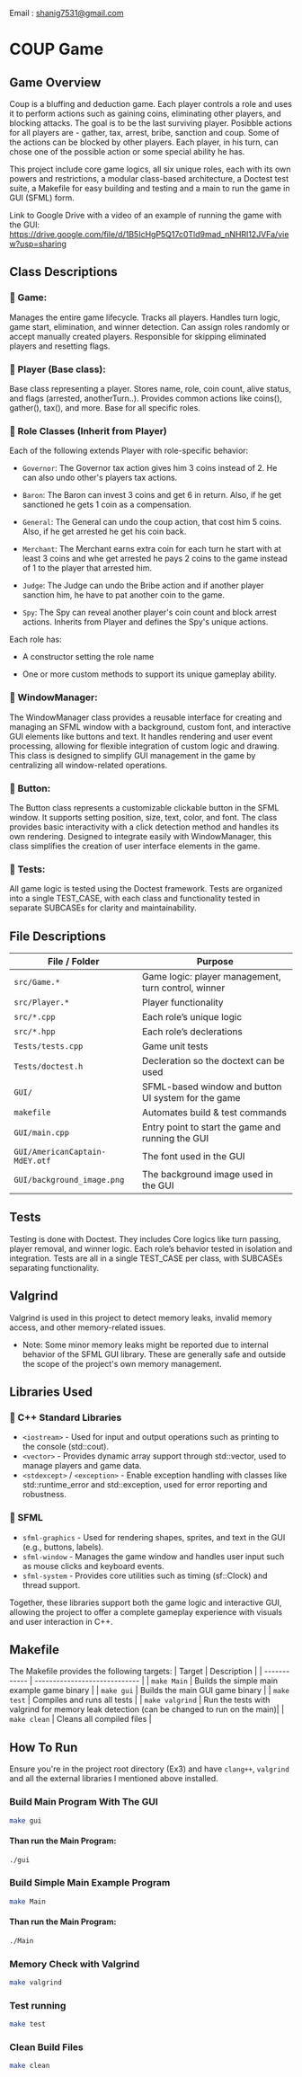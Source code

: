 Email : shanig7531@gmail.com

# COUP Game
## Game Overview

Coup is a bluffing and deduction game. Each player controls a role and uses it to perform actions such as gaining coins, eliminating other players, and blocking attacks. The goal is to be the last surviving player. Posibble actions for all players are - gather, tax, arrest, bribe, sanction and coup. Some of the actions can be blocked by other players. Each player, in his turn, can chose one of the possible action or some special ability he has.

This project include core game logics, all six unique roles, each with its own powers and restrictions, a modular class-based architecture, a Doctest test suite, a Makefile for easy building and testing and a main to run the game in GUI (SFML) form.

Link to Google Drive with a video of an example of running the game with the GUI: https://drive.google.com/file/d/1B5IcHgP5Q17c0Tld9mad_nNHRl12JVFa/view?usp=sharing

## Class Descriptions
### 🔹 Game:
Manages the entire game lifecycle.
Tracks all players.
Handles turn logic, game start, elimination, and winner detection.
Can assign roles randomly or accept manually created players.
Responsible for skipping eliminated players and resetting flags.

### 🔹 Player (Base class):

Base class representing a player.
Stores name, role, coin count, alive status, and flags (arrested, anotherTurn..).
Provides common actions like coins(), gather(), tax(), and more.
Base for all specific roles.

### 🔹 Role Classes (Inherit from Player)

Each of the following extends Player with role-specific behavior:

- `Governor`: The Governor tax action gives him 3 coins instead of 2. He can also undo other's players tax actions.

- `Baron`: The Baron can invest 3 coins and get 6 in return. Also, if he get sanctioned he gets 1 coin as a compensation.

- `General`: The General can undo the coup action, that cost him 5 coins. Also, if he get arrested he get his coin back.

- `Merchant`:  The Merchant earns extra coin for each turn he start with at least 3 coins and whe get arrested he pays 2 coins to the game instead of 1 to the player that arrested him.

- `Judge`: The Judge can undo the Bribe action and if another player sanction him, he have to pat another coin to the game.

- `Spy`: The Spy can reveal another player's coin count and block arrest actions. Inherits from Player and defines the Spy's unique actions. 

Each role has:

- A constructor setting the role name

- One or more custom methods to support its unique gameplay ability.

### 🔹 WindowManager:
The WindowManager class provides a reusable interface for creating and managing an SFML window with a background, custom font, and interactive GUI elements like buttons and text. It handles rendering and user event processing, allowing for flexible integration of custom logic and drawing. This class is designed to simplify GUI management in the game by centralizing all window-related operations.

### 🔹 Button:
The Button class represents a customizable clickable button in the SFML window. It supports setting position, size, text, color, and font. The class provides basic interactivity with a click detection method and handles its own rendering. Designed to integrate easily with WindowManager, this class simplifies the creation of user interface elements in the game.

### 🔹 Tests:
All game logic is tested using the Doctest framework. Tests are organized into a single TEST_CASE, with each class and functionality tested in separate SUBCASEs for clarity and maintainability.


## File Descriptions
| File / Folder          | Purpose                                             |
| ---------------------- | --------------------------------------------------- |
| `src/Game.*`           | Game logic: player management, turn control, winner |
| `src/Player.*`         | Player functionality                       |
| `src/*.cpp`      | Each role’s unique logic                            |
| `src/*.hpp`      | Each role’s declerations                          |
| `Tests/tests.cpp`  | Game unit tests                               |
| `Tests/doctest.h`  | Decleration so the doctext can be used                             |
| `GUI/`    | SFML-based window and button UI system for the game              |
| `makefile`             | Automates build & test commands                     |
| `GUI/main.cpp`             | Entry point to start the game and running the GUI   |
| `GUI/AmericanCaptain-MdEY.otf`             | The font used in the GUI   |
| `GUI/background_image.png`             | The background image used in the GUI   |

## Tests
Testing is done with Doctest. They includes Core logics like turn passing, player removal, and winner logic. Each role’s behavior tested in isolation and integration. Tests are all in a single TEST_CASE per class, with SUBCASEs separating functionality.

## Valgrind
Valgrind is used in this project to detect memory leaks, invalid memory access, and other memory-related issues.
- Note: Some minor memory leaks might be reported due to internal behavior of the SFML GUI library. These are generally safe and outside the scope of the project's own memory management.

## Libraries Used
### 🔹 C++ Standard Libraries
- `<iostream>` - Used for input and output operations such as printing to the console (std::cout).
- `<vector>` - Provides dynamic array support through std::vector, used to manage players and game data.
- `<stdexcept>` / `<exception>` - Enable exception handling with classes like std::runtime_error and std::exception, used for error reporting and robustness.
### 🔹 SFML
- `sfml-graphics` - Used for rendering shapes, sprites, and text in the GUI (e.g., buttons, labels).
- `sfml-window` - Manages the game window and handles user input such as mouse clicks and keyboard events.
- `sfml-system` - Provides core utilities such as timing (sf::Clock) and thread support.

Together, these libraries support both the game logic and interactive GUI, allowing the project to offer a complete gameplay experience with visuals and user interaction in C++.

## Makefile
The Makefile provides the following targets:
| Target       | Description                   |
| ------------ | ----------------------------- |
| `make Main`       | Builds the simple main example game binary   |
| `make gui`       | Builds the main GUI game binary   |
| `make test`  | Compiles and runs all tests   |
| `make valgrind`   | Run the tests with valgrind for memory leak detection (can be changed to run on the main)|
| `make clean` | Cleans all compiled files     |

## How To Run
Ensure you're in the project root directory (Ex3) and have `clang++`, `valgrind` and all the external libraries I mentioned above installed.

### Build Main Program With The GUI
```bash
make gui
```
#### Than run the Main Program:
```bash
./gui
```
### Build Simple Main Example Program
```bash
make Main
```
#### Than run the Main Program:
```bash
./Main
```

### Memory Check with Valgrind
```bash
make valgrind
```

### Test running
```bash
make test
```
### Clean Build Files
```bash
make clean
```
